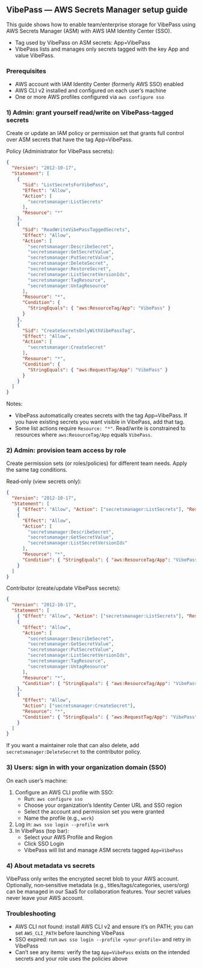 ## VibePass — AWS Secrets Manager setup guide

This guide shows how to enable team/enterprise storage for VibePass using AWS Secrets Manager (ASM) with AWS IAM Identity Center (SSO).

- Tag used by VibePass on ASM secrets: App=VibePass
- VibePass lists and manages only secrets tagged with the key App and value VibePass.

### Prerequisites
- AWS account with IAM Identity Center (formerly AWS SSO) enabled
- AWS CLI v2 installed and configured on each user’s machine
- One or more AWS profiles configured via `aws configure sso`

### 1) Admin: grant yourself read/write on VibePass‑tagged secrets

Create or update an IAM policy or permission set that grants full control over ASM secrets that have the tag App=VibePass.

Policy (Administrator for VibePass secrets):

```json
{
  "Version": "2012-10-17",
  "Statement": [
    {
      "Sid": "ListSecretsForVibePass",
      "Effect": "Allow",
      "Action": [
        "secretsmanager:ListSecrets"
      ],
      "Resource": "*"
    },
    {
      "Sid": "ReadWriteVibePassTaggedSecrets",
      "Effect": "Allow",
      "Action": [
        "secretsmanager:DescribeSecret",
        "secretsmanager:GetSecretValue",
        "secretsmanager:PutSecretValue",
        "secretsmanager:DeleteSecret",
        "secretsmanager:RestoreSecret",
        "secretsmanager:ListSecretVersionIds",
        "secretsmanager:TagResource",
        "secretsmanager:UntagResource"
      ],
      "Resource": "*",
      "Condition": {
        "StringEquals": { "aws:ResourceTag/App": "VibePass" }
      }
    },
    {
      "Sid": "CreateSecretsOnlyWithVibePassTag",
      "Effect": "Allow",
      "Action": [
        "secretsmanager:CreateSecret"
      ],
      "Resource": "*",
      "Condition": {
        "StringEquals": { "aws:RequestTag/App": "VibePass" }
      }
    }
  ]
}
```

Notes:
- VibePass automatically creates secrets with the tag App=VibePass. If you have existing secrets you want visible in VibePass, add that tag.
- Some list actions require `Resource: "*"`. Read/write is constrained to resources where `aws:ResourceTag/App` equals `VibePass`.

### 2) Admin: provision team access by role

Create permission sets (or roles/policies) for different team needs. Apply the same tag conditions.

Read‑only (view secrets only):

```json
{
  "Version": "2012-10-17",
  "Statement": [
    { "Effect": "Allow", "Action": ["secretsmanager:ListSecrets"], "Resource": "*" },
    {
      "Effect": "Allow",
      "Action": [
        "secretsmanager:DescribeSecret",
        "secretsmanager:GetSecretValue",
        "secretsmanager:ListSecretVersionIds"
      ],
      "Resource": "*",
      "Condition": { "StringEquals": { "aws:ResourceTag/App": "VibePass" } }
    }
  ]
}
```

Contributor (create/update VibePass secrets):

```json
{
  "Version": "2012-10-17",
  "Statement": [
    { "Effect": "Allow", "Action": ["secretsmanager:ListSecrets"], "Resource": "*" },
    {
      "Effect": "Allow",
      "Action": [
        "secretsmanager:DescribeSecret",
        "secretsmanager:GetSecretValue",
        "secretsmanager:PutSecretValue",
        "secretsmanager:ListSecretVersionIds",
        "secretsmanager:TagResource",
        "secretsmanager:UntagResource"
      ],
      "Resource": "*",
      "Condition": { "StringEquals": { "aws:ResourceTag/App": "VibePass" } }
    },
    {
      "Effect": "Allow",
      "Action": ["secretsmanager:CreateSecret"],
      "Resource": "*",
      "Condition": { "StringEquals": { "aws:RequestTag/App": "VibePass" } }
    }
  ]
}
```

If you want a maintainer role that can also delete, add `secretsmanager:DeleteSecret` to the contributor policy.

### 3) Users: sign in with your organization domain (SSO)

On each user’s machine:

1. Configure an AWS CLI profile with SSO:
   - Run: `aws configure sso`
   - Choose your organization’s Identity Center URL and SSO region
   - Select the account and permission set you were granted
   - Name the profile (e.g., `work`)
2. Log in: `aws sso login --profile work`
3. In VibePass (top bar):
   - Select your AWS Profile and Region
   - Click SSO Login
   - VibePass will list and manage ASM secrets tagged `App=VibePass`

### 4) About metadata vs secrets

VibePass only writes the encrypted secret blob to your AWS account. Optionally, non‑sensitive metadata (e.g., titles/tags/categories, users/org) can be managed in our SaaS for collaboration features. Your secret values never leave your AWS account.

### Troubleshooting
- AWS CLI not found: install AWS CLI v2 and ensure it’s on PATH; you can set `AWS_CLI_PATH` before launching VibePass
- SSO expired: run `aws sso login --profile <your-profile>` and retry in VibePass
- Can’t see any items: verify the tag `App=VibePass` exists on the intended secrets and your role uses the policies above


